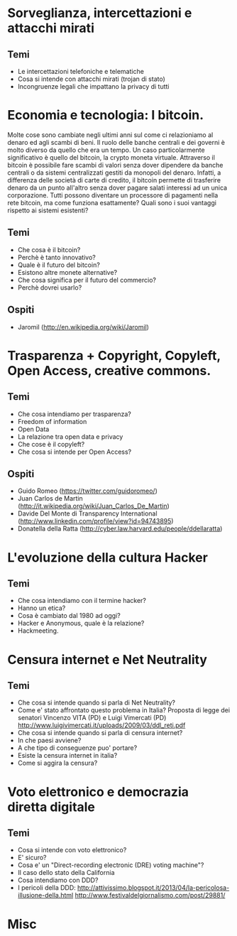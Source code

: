 # Sorveglianza, intercettazioni e attacchi mirati

## Temi

  * Le intercettazioni telefoniche e telematiche
  * Cosa si intende con attacchi mirati (trojan di stato)
  * Incongruenze legali che impattano la privacy di tutti


# Economia e tecnologia: I bitcoin.

Molte cose sono cambiate negli ultimi anni sul come ci relazioniamo al denaro
ed agli scambi di beni. Il ruolo delle banche centrali e dei governi è molto
diverso da quello che era un tempo.
Un caso particolarmente significativo è quello del bitcoin, la crypto moneta
virtuale.
Attraverso il bitcoin è possibile fare scambi di valori senza dover dipendere
da banche centrali o da sistemi centralizzati gestiti da monopoli del denaro.
Infatti, a differenza delle società di carte di credito, il bitcoin permette di
trasferire denaro da un punto all'altro senza dover pagare salati interessi ad
un unica corporazione. Tutti possono diventare un processore di pagamenti nella
rete bitcoin, ma come funziona esattamente? Quali sono i suoi vantaggi rispetto
ai sistemi esistenti?

## Temi

  * Che cosa è il bitcoin?
  * Perchè è tanto innovativo?
  * Quale è il futuro del bitcoin?
  * Esistono altre monete alternative?
  * Che cosa significa per il futuro del commercio?
  * Perchè dovrei usarlo?

## Ospiti

  * Jaromil (http://en.wikipedia.org/wiki/Jaromil)

# Trasparenza + Copyright, Copyleft, Open Access, creative commons.

## Temi

  * Che cosa intendiamo per trasparenza?
  * Freedom of information
  * Open Data
  * La relazione tra open data e privacy
  * Che cose è il copyleft?
  * Che cosa si intende per Open Access?

## Ospiti

  * Guido Romeo (https://twitter.com/guidoromeo/)
  * Juan Carlos de Martin (http://it.wikipedia.org/wiki/Juan_Carlos_De_Martin)
  * Davide Del Monte di Transparency International (http://www.linkedin.com/profile/view?id=94743895)
  * Donatella della Ratta (http://cyber.law.harvard.edu/people/ddellaratta)

# L'evoluzione della cultura Hacker


## Temi

  * Che cosa intendiamo con il termine hacker?
  * Hanno un etica?
  * Cosa è cambiato dal 1980 ad oggi?
  * Hacker e Anonymous, quale è la relazione?
  * Hackmeeting.

# Censura internet e Net Neutrality


## Temi

  * Che cosa si intende quando si parla di Net Neutrality?
  * Come e' stato affrontato questo problema in Italia?
    Proposta di legge dei senatori Vincenzo VITA (PD) e Luigi Vimercati (PD)
    http://www.luigivimercati.it/uploads/2009/03/ddl_reti.pdf
  * Che cosa si intende quando si parla di censura internet?
  * In che paesi avviene?
  * A che tipo di conseguenze puo' portare?
  * Esiste la censura internet in italia?
  * Come si aggira la censura?

# Voto elettronico e democrazia diretta digitale

## Temi

  * Cosa si intende con voto elettronico?
  * E' sicuro?
  * Cosa e' un "Direct-recording electronic (DRE) voting machine"?
  * Il caso dello stato della California
  * Cosa intendiamo con DDD?
  * I pericoli della DDD:
  http://attivissimo.blogspot.it/2013/04/la-pericolosa-illusione-della.html
  http://www.festivaldelgiornalismo.com/post/29881/

# Misc
